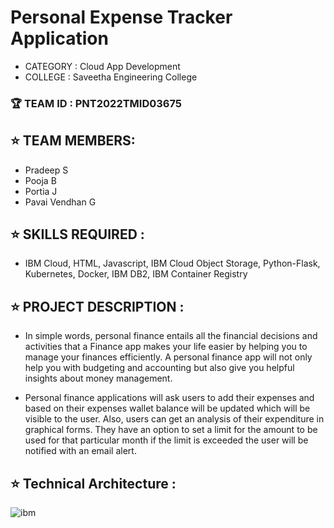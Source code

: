 <h1> Personal Expense Tracker Application </h1>

   - CATEGORY : Cloud App Development<br>
   - COLLEGE : Saveetha Engineering College

<b><h3>🏆  TEAM ID : PNT2022TMID03675</h3></b>

<h2>⭐️ TEAM MEMBERS: </h2>

   - Pradeep S <br>
   - Pooja B <br>
   - Portia J <br>
   - Pavai Vendhan G

<h2>⭐️ SKILLS REQUIRED : </h2>

   - IBM Cloud, HTML, Javascript, IBM Cloud Object Storage, Python-Flask, Kubernetes, Docker, IBM DB2, IBM Container Registry

<h2>⭐️ PROJECT DESCRIPTION : </h2>

  - In simple words, personal finance entails all the financial decisions and activities that a Finance app makes your life easier by helping you to manage your finances efficiently. A personal finance app will not only help you with budgeting and accounting but also give you helpful insights about money management.

  - Personal finance applications will ask users to add their expenses and based on their expenses wallet balance will be updated which will be visible to the user. Also, users can get an analysis of their expenditure in graphical forms. They have an option to set a limit for the amount to be used for that particular month if the limit is exceeded the user will be notified with an email alert.

<h2>⭐️ Technical Architecture : </h2>

![ibm](https://user-images.githubusercontent.com/82322042/197016262-794eeb22-acbe-4d40-80ed-4b98041fed3f.png)

 
